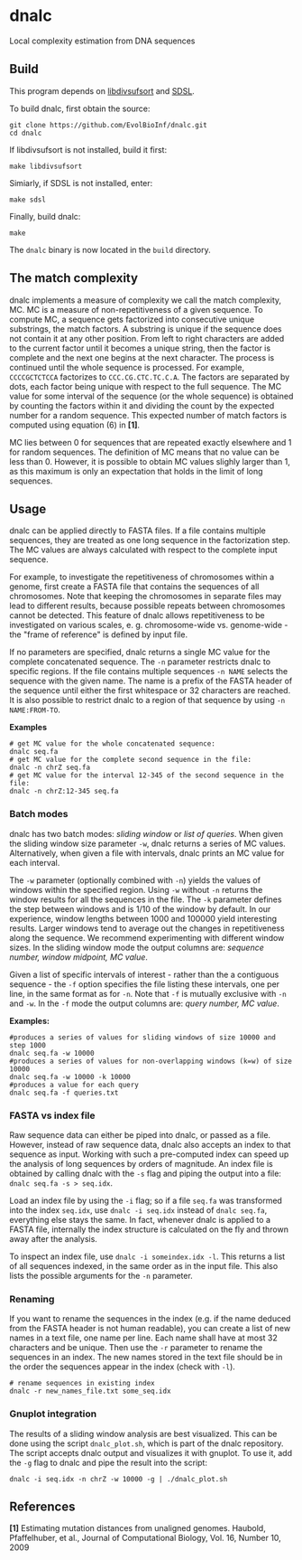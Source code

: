 # dnalc

Local complexity estimation from DNA sequences

## Build

This program depends on [libdivsufsort](https://github.com/y-256/libdivsufsort) and
[SDSL](https://github.com/simongog/sdsl-lite).

To build dnalc, first obtain the source:

```
git clone https://github.com/EvolBioInf/dnalc.git
cd dnalc
```

If libdivsufsort is not installed, build it first:

```
make libdivsufsort
```

Simiarly, if SDSL is not installed, enter:

```
make sdsl
```

Finally, build dnalc:

```
make
```

The `dnalc` binary is now located in the `build` directory.

## The match complexity

dnalc implements a measure of complexity we call the match complexity,
MC. MC is a measure of non-repetitiveness of a given sequence. To
compute MC, a sequence gets factorized into consecutive unique
substrings, the match factors.  A substring is unique if the sequence
does not contain it at any other position. From left to right
characters are added to the current factor until it becomes a unique
string, then the factor is complete and the next one begins at the
next character. The process is continued until the whole sequence is
processed. For example, `CCCCGCTCTCCA` factorizes to
`CCC.CG.CTC.TC.C.A`. The factors are separated by dots, each factor
being unique with respect to the full sequence. The MC value for some
interval of the sequence (or the whole sequence) is obtained by
counting the factors within it and dividing the count by the expected
number for a random sequence. This expected number of match factors is
computed using equation (6) in **[1]**.

MC lies between 0 for sequences that are repeated exactly elsewhere
and 1 for random sequences. The definition of MC means that no value
can be less than 0. However, it is possible to obtain MC values
slighly larger than 1, as this maximum is only an expectation that
holds in the limit of long sequences.

## Usage

dnalc can be applied directly to FASTA files. If a file contains
multiple sequences, they are treated as one long sequence in the
factorization step.  The MC values are always calculated with respect
to the complete input sequence.

For example, to investigate the repetitiveness of chromosomes within a
genome, first create a FASTA file that contains the sequences of all
chromosomes. Note that keeping the chromosomes in separate files may
lead to different results, because possible repeats between
chromosomes cannot be detected. This feature of dnalc allows
repetitiveness to be investigated on various scales,
e. g. chromosome-wide vs. genome-wide - the "frame of reference" is
defined by input file.

If no parameters are specified, dnalc returns a single MC value for
the complete concatenated sequence. The `-n` parameter restricts dnalc
to specific regions. If the file contains multiple sequences `-n NAME`
selects the sequence with the given name. The name is a prefix of the FASTA
header of the sequence until either the first whitespace or 32 characters are reached.
It is also possible to restrict dnalc to a region of that sequence by using `-n
NAME:FROM-TO`.

**Examples**

```
# get MC value for the whole concatenated sequence:
dnalc seq.fa
# get MC value for the complete second sequence in the file:
dnalc -n chrZ seq.fa
# get MC value for the interval 12-345 of the second sequence in the file:
dnalc -n chrZ:12-345 seq.fa
```

### Batch modes
dnalc has two batch modes: *sliding window* or *list of queries*.
When given the sliding window size parameter `-w`, dnalc returns a
series of MC values. Alternatively, when given a file with intervals,
dnalc prints an MC value for each interval.

The `-w` parameter (optionally combined with `-n`) yields the values
of windows within the specified region. Using `-w` without `-n`
returns the window results for all the sequences in the file. The `-k`
parameter defines the step between windows and is 1/10 of the window
by default. In our experience, window lengths between 1000 and 100000
yield interesting results. Larger windows tend to average out the
changes in repetitiveness along the sequence. We recommend
experimenting with different window sizes. In the sliding window mode
the output columns are: *sequence number, window midpoint, MC value*.

Given a list of specific intervals of interest - rather than the a
contiguous sequence - the `-f` option specifies the file listing
these intervals, one per line, in the same format as for
`-n`. Note that `-f` is mutually exclusive with `-n` and `-w`. In the
`-f` mode the output columns are: *query number, MC value*.

**Examples:**

```
#produces a series of values for sliding windows of size 10000 and step 1000
dnalc seq.fa -w 10000
#produces a series of values for non-overlapping windows (k=w) of size 10000
dnalc seq.fa -w 10000 -k 10000
#produces a value for each query
dnalc seq.fa -f queries.txt
```

### FASTA vs index file
Raw sequence data can either be piped into dnalc, or passed as a
file. However, instead of raw sequence data, dnalc also accepts an
index to that sequence as input. Working with such a pre-computed
index can speed up the analysis of long sequences by orders of
magnitude. An index file is obtained by calling dnalc with the `-s`
flag and piping the output into a file: `dnalc seq.fa -s > seq.idx`.

Load an index file by using the `-i` flag; so if a file `seq.fa` was
transformed into the index `seq.idx`, use `dnalc -i seq.idx` instead
of `dnalc seq.fa`, everything else stays the same. In fact, whenever
dnalc is applied to a FASTA file, internally the index structure is
calculated on the fly and thrown away after the analysis.

To inspect an index file, use `dnalc -i someindex.idx -l`.  This
returns a list of all sequences indexed, in the same order as in the
input file. This also lists the possible arguments for the `-n`
parameter.

### Renaming
If you want to rename the sequences in the index (e.g. if the name deduced from
the FASTA header is not human readable), you can create a list of new names in a
text file, one name per line. Each name shall have at most 32 characters and be
unique. Then use the `-r` parameter to rename the sequences in an index. The
new names stored in the text file should be in the order the sequences appear in the
index (check with `-l`).

```
# rename sequences in existing index
dnalc -r new_names_file.txt some_seq.idx
```

### Gnuplot integration
The results of a sliding window analysis are best visualized. This can
be done using the script `dnalc_plot.sh`, which is part of the dnalc
repository. The script accepts dnalc output and visualizes it with
gnuplot. To use it, add the `-g` flag to dnalc and pipe the result
into the script:

```
dnalc -i seq.idx -n chrZ -w 10000 -g | ./dnalc_plot.sh
```

## References
**[1]** Estimating mutation distances from unaligned genomes.
Haubold, Pfaffelhuber, et al., Journal of Computational Biology,
Vol. 16, Number 10, 2009
